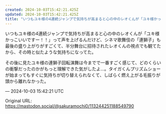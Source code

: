 ```yaml
---
created: 2024-10-03T15:42:21.425Z
updated: 2024-10-03T15:42:21.425Z
title: "いつもユキ様の4連続ジャンプで気持ちが高まると心の中のレオくんが「ユキ様かっこい[...]"
---
```


<p>いつもユキ様の4連続ジャンプで気持ちが高まると心の中のレオくんが「ユキ様かっこいいですー！！」って声を上げるんだけど、シネマ歌舞伎の「連獅子」も最後の盛り上がりがすごくて、半分舞台に招待されたレオくんの視点でも観てたから、その時と似たような気持ちになってた。</p><p>その後に見たユキ様の連獅子回転演舞は今までで一番すごく感じて、どのくらいの衝撃だったのかがもっと理解できた気がしたよ…。タイガくんプリズムショーが始まってもすぐに気持ちが切り替えられなくて、しばらく燃え上がる毛振りが頭から離れなかった。</p>

&mdash; 2024-10-03 15:42:21 UTC

Original URL: https://mastodon.social/@sakuramochi0/113244251188549790
